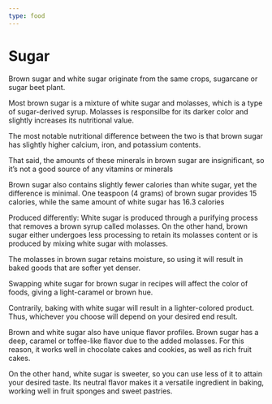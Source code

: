 ```yaml
---
type: food
---
```

# Sugar

Brown sugar and white sugar originate from the same crops, sugarcane or sugar beet plant.

Most brown sugar is a mixture of white sugar and molasses, which is a type of sugar-derived syrup. Molasses is responsilbe for its darker color and slightly increases its nutritional value.

The most notable nutritional difference between the two is that brown sugar has slightly higher calcium, iron, and potassium contents.

That said, the amounts of these minerals in brown sugar are insignificant, so it’s not a good source of any vitamins or minerals

Brown sugar also contains slightly fewer calories than white sugar, yet the difference is minimal. One teaspoon (4 grams) of brown sugar provides 15 calories, while the same amount of white sugar has 16.3 calories

Produced differently: White sugar is produced through a purifying process that removes a brown syrup called molasses. On the other hand, brown sugar either undergoes less processing to retain its molasses content or is produced by mixing white sugar with molasses.

The molasses in brown sugar retains moisture, so using it will result in baked goods that are softer yet denser.

Swapping white sugar for brown sugar in recipes will affect the color of foods, giving a light-caramel or brown hue.

Contrarily, baking with white sugar will result in a lighter-colored product. Thus, whichever you choose will depend on your desired end result.

Brown and white sugar also have unique flavor profiles. Brown sugar has a deep, caramel or toffee-like flavor due to the added molasses. For this reason, it works well in chocolate cakes and cookies, as well as rich fruit cakes.

On the other hand, white sugar is sweeter, so you can use less of it to attain your desired taste. Its neutral flavor makes it a versatile ingredient in baking, working well in fruit sponges and sweet pastries.